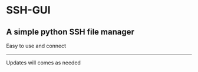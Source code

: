 # SSH-GUI
A simple python SSH file manager
---------------------------------------------

Easy to use and connect

---------------------------------------------

Updates will comes as needed
